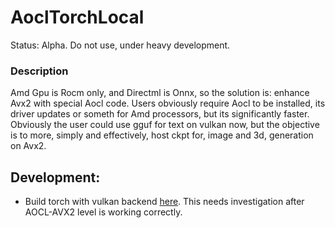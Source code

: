 # AoclTorchLocal
Status: Alpha. Do not use, under heavy development.

### Description
Amd Gpu is Rocm only, and Directml is Onnx, so the solution is: enhance Avx2 with special Aocl code. Users obviously require Aocl to be installed, its driver updates or someth for Amd processors, but its significantly faster. Obviously the user could use gguf for text on vulkan now, but the objective is to more, simply and effectively, host ckpt for, image and 3d, generation on Avx2.

## Development:
- Build torch with vulkan backend [here](https://pytorch.org/tutorials/prototype/vulkan_workflow.html). This needs investigation after AOCL-AVX2 level is working correctly.
